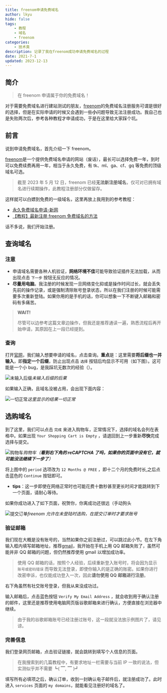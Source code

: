 ```yaml
---
title: freenom申请免费域名
author: lkyu
hide: false
tags:
    - 教程
    - 域名
    - freenom
categories:
    - 技术类
description: 记录了我在freenom成功申请免费域名的过程
date: 2021-7-1
updated: 2023-12-13
---
```


## 简介

> 在 freenom 申请属于你的免费域名！

对于需要免费域名进行建站测试的朋友，[freenom](https://www.freenom.com/)的免费域名注册服务可谓是很好的选择，但是在实际申请的时候又会遇到一些**小**问题导致无法注册成功。我自己也是失败两次后，参考各种教程才申请成功，于是在这里给大家踩个坑。

<!-- more -->

## 前言

说到申请免费域名，首先介绍一下 freenom。

[freenom](https://www.freenom.com/)是一个提供免费域名申请的网站（废话），最长可以选择免费一年，到时可以免费续费再用一年，相当于永久免费，有 tk、ml、ga、cf、gq 等免费的顶级域名可选。

> 截至 2023 年 5 月 12 日，freenom 已经**无法新注册域名**，仅可对已拥有域名进行续期操作，此教程注册部分仅做留存。

这样就可以白嫖到免费的一级域名，这里再放上我用到的参考教程：

-   [永久免费域名申请-新网](http://www.xinnet.com/xinnews/domain/40047.html)
-   [【教程】最新注册 freenom 免费域名的方法](https://zhuanlan.zhihu.com/p/115535965)

话不多说，我们开始注册。

## 查询域名

### **注意**

-   申请域名需要各种人机验证，**网络环境不佳**可能导致验证插件无法加载，从而出现点击 `下一步` 按钮无反应的情况。
-   **尽量用电脑**。我注册的时候发现一旦网络变化抑或是操作时间过长，就会丢失先前的操作记录，或是强制清除账号登录状态，所以在我们注册的时候可能需要多次重新登陆。如果你用的是手机的话，你可以想象一下不断键入邮箱和密码有多痛苦。

> **WAIT!**
>
> 尽管可以边参考这篇文章边操作，但我还是推荐通读一遍，熟悉流程后再开始申请，其原因在上一段已经提到。

### 查询

打开[官网](https://www.freenom.com/)，我们输入想要申请的域名，点击查询。**重点**是：这里需要**将后缀也一并输入**，即**指定一个后缀**，防止出现点击 `选择` 按钮后均显示不可用（如下图）。这可能是一个小 bug，是我踩坑无数次的经验（）。

![未输入后缀](https://pic.imgdb.cn/item/60e143995132923bf844dfee.jpg)_未输入后缀的后果_

如果输入正确，且域名没被占用，会出现下面内容：

![一切正常](https://pic.imgdb.cn/item/60e14c5c5132923bf88e948c.jpg)_这里显示的结果一切正常_

## 选购域名

到了这里，我们可以点击 `完成` 来进入购物车，正常情况下，选择的域名会列在表格中。如果出现 `Your Shopping Cart is Empty` ，请退回到上一步重新**尽快**完成选择与提交。

![购物车](https://pic.imgdb.cn/item/60e152665132923bf8c50346.jpg)_购物车（**看到右下角的 reCAPTCHA 了吗，如果你的页面中没有它，就可能没法继续下一步了**）_

将上图中的 `period` 选项改为 `12 Months @ FREE` ，即十二个月的免费时长,之后点击蓝色的 `Continue` 按钮即可。

-   **tips**：这一步即使在网络正常时也可能花费十数秒甚至更长时间才能跳转到下一个页面，请耐心等待。

如果你成功进入了如下页面，祝贺你，你离成功还很远（手动狗头

![提交订单](https://pic.imgdb.cn/item/60e165495132923bf8705d49.jpg)_freenom 允许在未登陆时选购，在提交订单时才要求账号_

### 验证邮箱

我们现在大概是没有账号的，当然如果你之前注册过，可以跳过此小节。在左下角输入框内填写邮箱地址，推荐[gmail](gmail.com)，我开始在手机上用 QQ 邮箱失败了，虽然可能并非 QQ 邮箱的问题，但仍然推荐使用 gmail 以增加成功率。

> 使用 QQ 邮箱的话，按照个人经验，后续重新登入账号时，将会因为显示 `账号或密码错误` 而导致无法登录，即使你输入的是正确的账密。如果你进行改密申诉，也仅能成功登入一次，因此**请勿使用 QQ 邮箱进行注册**。

右下角虽然有社交账号登录，但我从来没成功过。

输入邮箱后，点击蓝色按钮 `Verify My Email Address` ，就会收到用于确认注册的邮件，这里还是推荐使用电脑网页版谷歌邮箱来进行确认，方便直接在浏览器中继续。

> 由于我的谷歌邮箱账号已经注册过账号，这一段就没法放示例图片了，请见谅。

### 完善信息

我们登录网页邮箱，点击验证链接，就会跳转到填写个人信息的页面。

> 在我搜索到的几篇教程中，有要求地址一栏需要与当前 IP 一致的说法，但实测似乎并不需要 ┗( ▔, ▔ )┛

填写所有必填项之后，确认订单，收到一封确认电子邮件后，就注册成功了。此时进入 `services` 页面的 `my domains`，就能看见注册好的域名了。
